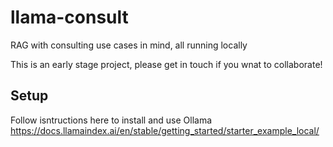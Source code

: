 # llama-consult
RAG with consulting use cases in mind, all running locally

This is an early stage project, please get in touch if you wnat to collaborate!

## Setup
Follow isntructions here to install and use Ollama https://docs.llamaindex.ai/en/stable/getting_started/starter_example_local/
